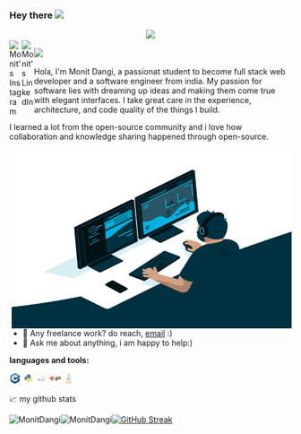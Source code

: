 ### Hey there <img src="https://media.giphy.com/media/hvRJCLFzcasrR4ia7z/giphy.gif" width="25px">
<div id="header" align="center">
  <img src="https://raw.githubusercontent.com/MonitDangi/Imgaes_for_github/main/Coding_from_home.gif width="100"/>
</div>
<a href="https://www.instagram.com/btw_its_monit/">
  <img align="left" alt="Monit's Instagram" width="22px" src="https://raw.githubusercontent.com/hussainweb/hussainweb/main/icons/instagram.png" />
</a>

<a href="https://www.linkedin.com/in/monitdangi/">
  <img align="left" alt="Monit's LinkedIn" width="22px" src="https://raw.githubusercontent.com/peterthehan/peterthehan/master/assets/linkedin.svg" />
</a>

<!-- <a href="https://leetcode.com/monitdangi/">
  <img align="left" alt="Monit's LeetCode" width="22px" src="https://raw.githubusercontent.com/peterthehan/peterthehan/master/assets/leetcode.svg" />
</a>
 -->
![](https://komarev.com/ghpvc/?username=MonitDangi&style=flat-square&color=brightgreen)

Hola, I'm Monit Dangi, a passionat student to become full stack web developer and a software engineer from india. My passion for software lies with dreaming up ideas and making them come true with elegant interfaces. I take great care in the experience, architecture, and code quality of the things I build.

I learned a lot from the open-source community and i love how collaboration and knowledge sharing happened through open-source.


  <img align="right" alt="GIF" src="https://github.com/adityagupta-16/adityagupta-16/blob/main/code.gif" width="500" height="320" />
  
- 💼 Any freelance work? do reach, [email](mailto:monitdangi2562@gmail.com) :)
- 💬 Ask me about anything, i am happy to help:)

**languages and tools:**  

<code><img height="20" src="https://raw.githubusercontent.com/github/explore/80688e429a7d4ef2fca1e82350fe8e3517d3494d/topics/cpp/cpp.png"></code>
<code><img height="20" src="https://raw.githubusercontent.com/github/explore/80688e429a7d4ef2fca1e82350fe8e3517d3494d/topics/python/python.png"></code>
<code><img height="20" src="https://raw.githubusercontent.com/github/explore/80688e429a7d4ef2fca1e82350fe8e3517d3494d/topics/mysql/mysql.png"></code>
<code><img height="20" src="https://raw.githubusercontent.com/github/explore/80688e429a7d4ef2fca1e82350fe8e3517d3494d/topics/git/git.png"></code>
<code><img height="20" src="https://raw.githubusercontent.com/github/explore/80688e429a7d4ef2fca1e82350fe8e3517d3494d/topics/java/java.png"></code>


📈 my github stats
 <p><img align="left" src="https://github-readme-stats.vercel.app/api/top-langs?username=MonitDangi&show_icons=true&locale=en&layout=compact" alt="MonitDangi" /></p>
<p><img align="left" src="https://github-readme-stats.vercel.app/api?username=MonitDangi&show_icons=true&theme=gotham" alt="MonitDangi" /></p>

  
  [![GitHub Streak](http://github-readme-streak-stats.herokuapp.com?user=MonitDangi&theme=dark&background=000000)](https://git.io/streak-stats)
